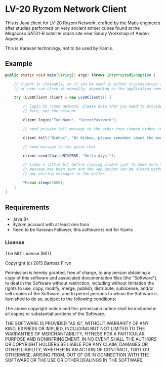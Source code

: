 # LV-20 Ryzom Network Client

This is Java client for LV-20 Ryzom Network, crafted by the Matis engineers after 
studies performed on very ancient amber cubes found at the Megacorp SAT01-B satellite crash site 
near Sandy Workshop of Aeden Aqueous.

This is Karavan technology, not to be used by Kamis.

## Example


```java
public static void main(String[] args) throws InterruptedException {

	// client is closeable, so it can be used in either try/resources section
	// or user can close it manually, depending on the application needs

	try (Lv20Client client = new Lv20Client()) {

		// login to ryzom network, please note that you need to provide toon name
		// here, not the account

		client.login("ToonName", "SecretPassword");

		// send private tell message to the other toon (named ninbox in this example)

		client.tell("Ninbox", "Hi Ninbox, please remember about the meeting.");

		// send message to the given chat

		client.send(Chat.UNIVERSE, "Hello Atys!");

		// sleep a little bit before closing client just to make sure that 
		// message has been sent and the web socket can be closed without 
		// any waiting messages in the buffer

		Thread.sleep(1000);
	}
}
```

## Requirements

* Java 8+
* Ryzom account with at least one toon
* Need to be Karavan Follower, this software is not for Kamis

### License

The MIT License (MIT)

Copyright (c) 2015 Bartosz Firyn

Permission is hereby granted, free of charge, to any person obtaining a copy
of this software and associated documentation files (the "Software"), to deal
in the Software without restriction, including without limitation the rights
to use, copy, modify, merge, publish, distribute, sublicense, and/or sell
copies of the Software, and to permit persons to whom the Software is
furnished to do so, subject to the following conditions:

The above copyright notice and this permission notice shall be included in
all copies or substantial portions of the Software.

THE SOFTWARE IS PROVIDED "AS IS", WITHOUT WARRANTY OF ANY KIND, EXPRESS OR
IMPLIED, INCLUDING BUT NOT LIMITED TO THE WARRANTIES OF MERCHANTABILITY,
FITNESS FOR A PARTICULAR PURPOSE AND NONINFRINGEMENT. IN NO EVENT SHALL THE
AUTHORS OR COPYRIGHT HOLDERS BE LIABLE FOR ANY CLAIM, DAMAGES OR OTHER
LIABILITY, WHETHER IN AN ACTION OF CONTRACT, TORT OR OTHERWISE, ARISING FROM,
OUT OF OR IN CONNECTION WITH THE SOFTWARE OR THE USE OR OTHER DEALINGS IN
THE SOFTWARE.

